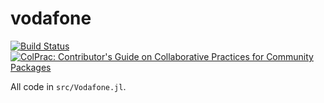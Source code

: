 # vodafone

[![Build Status](https://github.com/dawbarton/vodafone.jl/actions/workflows/CI.yml/badge.svg?branch=main)](https://github.com/dawbarton/vodafone.jl/actions/workflows/CI.yml?query=branch%3Amain)
[![ColPrac: Contributor's Guide on Collaborative Practices for Community Packages](https://img.shields.io/badge/ColPrac-Contributor's%20Guide-blueviolet)](https://github.com/SciML/ColPrac)

All code in `src/Vodafone.jl`.
